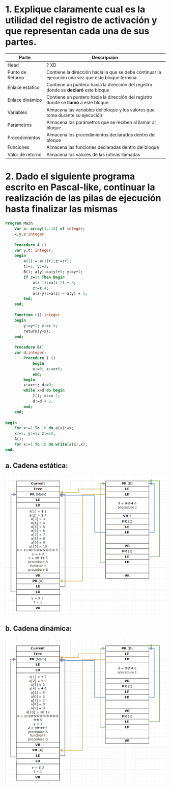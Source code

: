 # 1. Explique claramente cual es la utilidad del registro de activación y que representan cada una de sus partes.

| Parte | Descripción |
| ----- | ----------- |
| Head | ? XD |
| Punto de Retorno | Contiene la dirección hacia la que se debe continuar la ejecución una vez que este bloque termina. |
| Enlace estático | Contiene un puntero hacia la dirección del registro donde se **declaró** este bloque |
| Enlace dinámico | Contiene un puntero hacia la dirección del registro donde se **llamó** a este bloque |
| Variables | Almacena las variables del bloque y los valores que toma durante su ejecución |
| Parámetros | Almacena los parámetros que se reciben al llamar al bloque |
| Procedimientos | Almacena los procedimientos declarados dentro del bloque |
| Funciones | Almacena las funciones declaradas dentro del bloque |
| Valor de retorno | Almacena los valores de las rutinas llamadas |

# 2. Dado el siguiente programa escrito en Pascal-like, continuar la realización de las pilas de ejecución hasta finalizar las mismas
```pascal
Program Main
    Var a: array[1..10] of integer;
    x,y,z:integer

    Procedure A ()
    var y,t: integer;
    begin
        a(1):= a(1)+1;z:=z+1;
        t:=1; y:=2;
        B(); a(y):=a(y)+3; y:=y+1;
        If z=11 Then Begin
            a(z-1):=a(z-2) + 3;
            z:=z-4;
            a(z-y):=a(z) – a(y) + 5;
        End;
    end;

    Function t():integer
    begin
        y:=y+1; z:=z-6;
        return(y+x);
    end;

    Procedure B()
    var d:integer;
        Procedure I ()
            begin
            x:=0; x:=x+6;
            end;
        begin
        x:=x+t; d:=0;
        while x>d do begin
            I(); x:=x-1;
            d:=d + 2;
        end;
    end;

begin
    For x:=1 To 10 do a(x):=x;
    x:=5; y:=1; z:=10;
    A();
    For x:=1 To 10 do write(a(x),x);
end.
```

## a. Cadena estática:

<img src="./img/Practica 5/ej2estatica.png">

## b. Cadena dinámica:

<img src="./img/Practica 5/ej2dinamica.png">